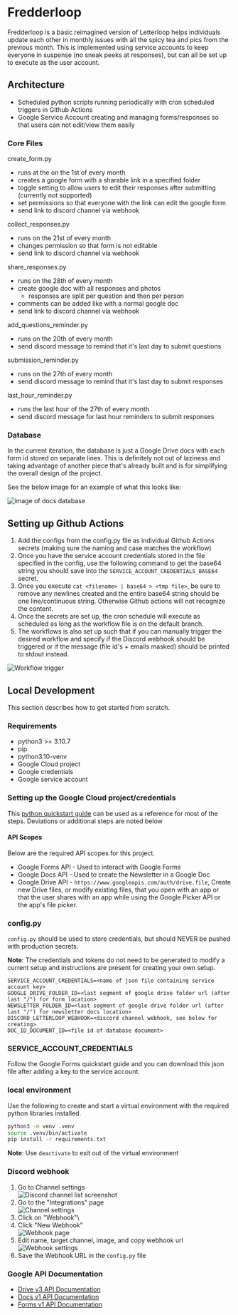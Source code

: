 # Fredderloop

Fredderloop is a basic reimagined version of Letterloop helps individuals update each other in monthly issues with all the spicy tea and pics from the previous month. This is implemented using service accounts to keep everyone in suspense (no sneak peeks at responses), but can all be set up to execute as the user account.

## Architecture

* Scheduled python scripts running periodically with cron scheduled triggers in Github Actions
* Google Service Account creating and managing forms/responses so that users can not edit/view them easily

### Core Files

create_form.py

- runs at the on the 1st of every month
- creates a google form with a sharable link in a specified folder
- toggle setting to allow users to edit their responses after submitting (currently not supported)
- set permissions so that everyone with the link can edit the google form
- send link to discord channel via webhook

collect_responses.py

- runs on the 21st of every month
- changes permission so that form is not editable
- send link to discord channel via webhook

share_responses.py

- runs on the 28th of every month
- create google doc with all responses and photos
  - responses are split per question and then per person
- comments can be added like with a normal google doc
- send link to discord channel via webhook

add_questions_reminder.py

- runs on the 20th of every month
- send discord message to remind that it's last day to submit questions

submission_reminder.py

- runs on the 27th of every month
- send discord message to remind that it's last day to submit responses

last_hour_reminder.py

- runs the last hour of the 27th of every month
- send discord message for last hour reminders to submit responses

### Database

In the current iteration, the database is just a Google Drive docs with each form id stored on separate lines. This is definitely not out of laziness and taking advantage of another piece that's already built and is for simplifying the overall design of the project.

See the below image for an example of what this looks like:

![image of docs database](images/docs_database.png)

## Setting up Github Actions

1. Add the configs from the config.py file as individual Github Actions secrets (making sure the naming and case matches the workflow)
2. Once you have the service account credentials stored in the file specified in the config, use the following command to get the base64 string you should save into the `SERVICE_ACCOUNT_CREDENTIALS_BASE64` secret.
3. Once you execute `cat <filename> | base64 > <tmp file>`, be sure to remove any newlines created and the entire base64 string should be one line/continuous string. Otherwise Github actions will not recognize the content.
4. Once the secrets are set up, the cron schedule will execute as scheduled as long as the workflow file is on the default branch.
5. The workflows is also set up such that if you can manually trigger the desired workflow and specify if the Discord webhook should be triggered or if the message (file id's + emails masked) should be printed to stdout instead.

![Workflow trigger](images/workflow_trigger.png)

## Local Development

This section describes how to get started from scratch.

### Requirements

- python3 >= 3.10.7
- pip
- python3.10-venv
- Google Cloud project
- Google credentials
- Google service account

### Setting up the Google Cloud project/credentials

This [python quickstart guide](https://developers.google.com/forms/api/quickstart/python) can be used as a reference for most of the steps. Deviations or additional steps are noted below

#### API Scopes

Below are the required API scopes for this project.

- Google Forms API - Used to interact with Google Forms
- Google Docs API - Used to create the Newsletter in a Google Doc
- Google Drive API - `https://www.googleapis.com/auth/drive.file`, Create new Drive files, or modify existing files, that you open with an app or that the user shares with an app while using the Google Picker API or the app's file picker.

### config.py

`config.py` should be used to store credentials, but should NEVER be pushed with production secrets.

**Note**: The credentials and tokens do not need to be generated to modify a current setup and instructions are present for creating your own setup.

```text
SERVICE_ACCOUNT_CREDENTIALS=<name of json file containing service account key>
GOOGLE_DRIVE_FOLDER_ID=<last segment of google drive folder url (after last "/") for form location>
NEWSLETTER_FOLDER_ID=<last segment of google drive folder url (after last "/") for newsletter docs location>
DISCORD_LETTERLOOP_WEBHOOK=<discord channel webhook, see below for creating>
DOC_ID_DOCUMENT_ID=<file id of database document>
```

### SERVICE_ACCOUNT_CREDENTIALS

Follow the Google Forms quickstart guide and you can download this json file after adding a key to the service account.

### local environment

Use the following to create and start a virtual environment with the required python libraries installed.

```bash
python3 -m venv .venv
source .venv/bin/activate
pip install -r requirements.txt
```

**Note**: Use `deactivate` to exit out of the virtual environment

### Discord webhook

1. Go to Channel settings\
![Discord channel list screenshot](images/channel_settings_icon.png)
2. Go to the "Integrations" page\
![Channel settings](images/channel_settings.png)
3. Click on "Webhook"\
4. Click "New Webhook"\
![Webhook page](images/webhook_page.png)
5. Edit name, target channel, image, and copy webhook url\
![Webhook settings](images/webhook_settings.png)
6. Save the Webhook URL in the `config.py` file

### Google API Documentation

- [Drive v3 API Documentation](https://googleapis.github.io/google-api-python-client/docs/dyn/drive_v3.html)
- [Docs v1 API Documentation](https://googleapis.github.io/google-api-python-client/docs/dyn/docs_v1.html)
- [Forms v1 API Documentation](https://googleapis.github.io/google-api-python-client/docs/dyn/forms_v1.html)

